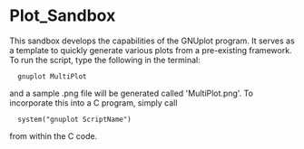 Plot_Sandbox
===========

This sandbox develops the capabilities of the GNUplot
program.  It serves as a template to quickly generate
various plots from a pre-existing framework.  To run
the script, type the following in the terminal:

      gnuplot MultiPlot

and a sample .png file will be generated called 
'MultiPlot.png'.  To incorporate this into a C
program, simply call 

      system("gnuplot ScriptName")

from within the C code.
